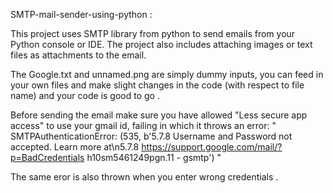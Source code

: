  SMTP-mail-sender-using-python :
 
 This project uses SMTP library from python to send emails from your Python console or IDE.
 The project also includes attaching images or text files as attachments to the email.
 
 The Google.txt and unnamed.png are simply dummy inputs, you can feed in your own files and
 make slight changes in the code (with respect to file name) and your code is good to go .
 
 Before sending the email make sure you have allowed "Less secure app access" to use your
 gmail id, failing in which it throws an error:
 " SMTPAuthenticationError: (535, b'5.7.8 Username and Password not accepted. Learn more at\n5.7.8 https://support.google.com/mail/?p=BadCredentials h10sm5461249pgn.11 - gsmtp') "
 
 The same eror is also thrown when you enter wrong credentials .
